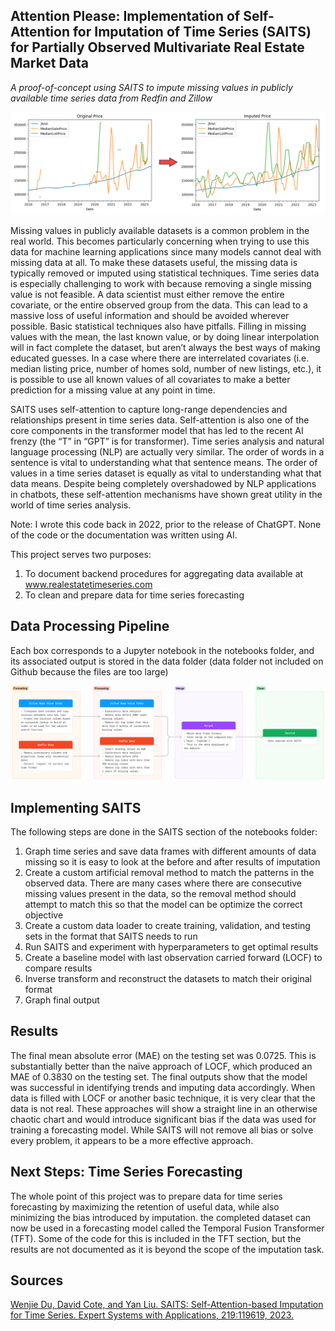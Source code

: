 ## Attention Please: Implementation of Self-Attention for Imputation of Time Series (SAITS) for Partially Observed Multivariate Real Estate Market Data
<i> A proof-of-concept using SAITS to impute missing values in publicly available time series data from Redfin and Zillow </i>

![demo graph](images/SAITS_Graphic.png)

Missing values in publicly available datasets is a common problem in the real world. This becomes particularly concerning when trying to use this data for machine learning applications since many models cannot deal with missing data at all. To make these datasets useful, the missing data is typically removed or imputed using statistical techniques. Time series data is especially challenging to work with because removing a single missing value is not feasible. A data scientist must either remove the entire covariate, or the entire observed group from the data. This can lead to a massive loss of useful information and should be avoided wherever possible. Basic statistical techniques also have pitfalls. Filling in missing values with the mean, the last known value, or by doing linear interpolation will in fact complete the dataset, but aren’t always the best ways of making educated guesses. In a case where there are interrelated covariates (i.e. median listing price, number of homes sold, number of new listings, etc.), it is possible to use all known values of all covariates to make a better prediction for a missing value at any point in time. 

SAITS uses self-attention to capture long-range dependencies and relationships present in time series data. Self-attention is also one of the core components in the transformer model that has led to the recent AI frenzy (the “T” in “GPT” is for transformer). Time series analysis and natural language processing (NLP) are actually very similar. The order of words in a sentence is vital to understanding what that sentence means. The order of values in a time series dataset is equally as vital to understanding what that data means. Despite being completely overshadowed by NLP applications in chatbots, these self-attention mechanisms have shown great utility in the world of time series analysis.

Note: I wrote this code back in 2022, prior to the release of ChatGPT. None of the code or the documentation was written using AI. 

This project serves two purposes:
1.	To document backend procedures for aggregating data available at www.realestatetimeseries.com
2.	To clean and prepare data for time series forecasting

## Data Processing Pipeline
Each box corresponds to a Jupyter notebook in the notebooks folder, and its associated output is stored in the data folder (data folder not included on Github because the files are too large)

![pipeline](images/Processing.png)

## Implementing SAITS

The following steps are done in the SAITS section of the notebooks folder:
1.	Graph time series and save data frames with different amounts of data missing so it is easy to look at the before and after results of imputation
2.	Create a custom artificial removal method to match the patterns in the observed data. There are many cases where there are consecutive missing values present in the data, so the removal method should attempt to match this so that the model can be optimize the correct objective
3.	Create a custom data loader to create training, validation, and testing sets in the format that SAITS needs to run
4.	Run SAITS and experiment with hyperparameters to get optimal results
5.	Create a baseline model with last observation carried forward (LOCF) to compare results
6.	Inverse transform and reconstruct the datasets to match their original format
7.	Graph final output

## Results

The final mean absolute error (MAE) on the testing set was 0.0725. This is substantially better than the naïve approach of LOCF, which produced an MAE of 0.3830 on the testing set. The final outputs show that the model was successful in identifying trends and imputing data accordingly. When data is filled with LOCF or another basic technique, it is very clear that the data is not real. These approaches will show a straight line in an otherwise chaotic chart and would introduce significant bias if the data was used for training a forecasting model. While SAITS will not remove all bias or solve every problem, it appears to be a more effective approach.

## Next Steps: Time Series Forecasting

The whole point of this project was to prepare data for time series forecasting by maximizing the retention of useful data, while also minimizing the bias introduced by imputation. the completed dataset can now be used in a forecasting model called the Temporal Fusion Transformer (TFT). Some of the code for this is included in the TFT section, but the results are not documented as it is beyond the scope of the imputation task.


## Sources 

[Wenjie Du, David Cote, and Yan Liu. SAITS: Self-Attention-based Imputation for Time Series. Expert Systems with Applications, 219:119619, 2023.](https://www.sciencedirect.com/science/article/abs/pii/S0957417423001203?via%3Dihub)
